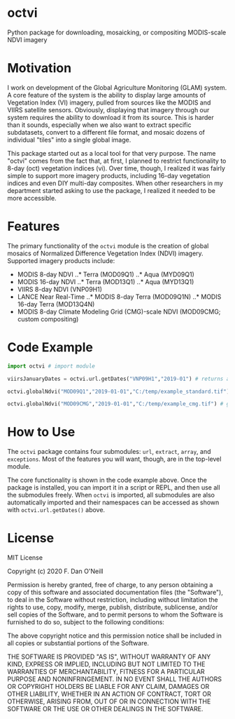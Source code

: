 # octvi
Python package for downloading, mosaicking, or compositing MODIS-scale NDVI imagery

# Motivation
I work on development of the Global Agriculture Monitoring (GLAM) system. A core feature of the system is the ability to display large amounts of Vegetation Index (VI) imagery, pulled from sources like the MODIS and VIIRS satellite sensors. Obviously, displaying that imagery through our system requires the ability to download it from its source. This is harder than it sounds, especially when we also want to extract specific subdatasets, convert to a different file format, and mosaic dozens of individual "tiles" into a single global image.

This package started out as a local tool for that very purpose. The name "octvi" comes from the fact that, at first, I planned to restrict functionality to 8-day (oct) vegetation indices (vi). Over time, though, I realized it was fairly simple to support more imagery products, including 16-day vegetation indices and even DIY multi-day composites. When other researchers in my department started asking to use the package, I realized it needed to be more accessible.

# Features
The primary functionality of the `octvi` module is the creation of global mosaics of Normalized Difference Vegetation Index (NDVI) imagery. Supported imagery products include:

* MODIS 8-day NDVI
..* Terra (MOD09Q1)
..* Aqua (MYD09Q1)
* MODIS 16-day NDVI
..* Terra (MOD13Q1)
..* Aqua (MYD13Q1)
* VIIRS 8-day NDVI (VNP09H1)
* LANCE Near Real-Time
..* MODIS 8-day Terra (MOD09Q1N)
..* MODIS 16-day Terra (MOD13Q4N)
* MODIS 8-day Climate Modeling Grid (CMG)-scale NDVI (MOD09CMG; custom compositing)

# Code Example

```python
import octvi # import module

viirsJanuaryDates = octvi.url.getDates("VNP09H1","2019-01") # returns a list of all days in January 2019 for which there exists valid VNP09H1 imagery

octvi.globalNdvi("MOD09Q1","2019-01-01","C:/temp/example_standard.tif") # generate global NDVI mosaic of MOD09Q1 data for an 8-day period starting on January 1st, 2019

octvi.globalNdvi("MOD09CMG","2019-01-01","C:/temp/example_cmg.tif") # generate custome composite of CMG-scale NDVI for an 8-day period starting on January 1st, 2019
```

# How to Use
The `octvi` package contains four submodules: `url`, `extract`, `array`, and `exceptions`. Most of the features you will want, though, are in the top-level module.

The core functionality is shown in the code example above. Once the package is installed, you can import it in a script or REPL, and then use all the submodules freely. When `octvi` is imported, all submodules are also automatically imported and their namespaces can be accessed as shown with `octvi.url.getDates()` above.

# License
MIT License

Copyright (c) 2020 F. Dan O'Neill

Permission is hereby granted, free of charge, to any person obtaining a copy
of this software and associated documentation files (the "Software"), to deal
in the Software without restriction, including without limitation the rights
to use, copy, modify, merge, publish, distribute, sublicense, and/or sell
copies of the Software, and to permit persons to whom the Software is
furnished to do so, subject to the following conditions:

The above copyright notice and this permission notice shall be included in all
copies or substantial portions of the Software.

THE SOFTWARE IS PROVIDED "AS IS", WITHOUT WARRANTY OF ANY KIND, EXPRESS OR
IMPLIED, INCLUDING BUT NOT LIMITED TO THE WARRANTIES OF MERCHANTABILITY,
FITNESS FOR A PARTICULAR PURPOSE AND NONINFRINGEMENT. IN NO EVENT SHALL THE
AUTHORS OR COPYRIGHT HOLDERS BE LIABLE FOR ANY CLAIM, DAMAGES OR OTHER
LIABILITY, WHETHER IN AN ACTION OF CONTRACT, TORT OR OTHERWISE, ARISING FROM,
OUT OF OR IN CONNECTION WITH THE SOFTWARE OR THE USE OR OTHER DEALINGS IN THE
SOFTWARE.
